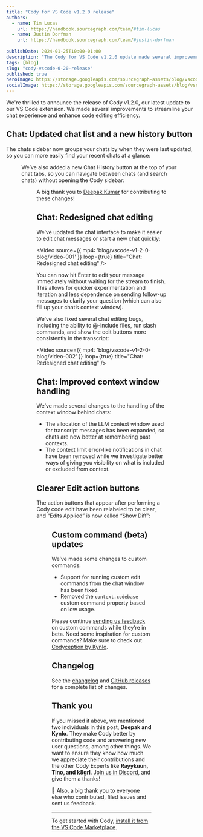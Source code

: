 ```yaml
---
title: "Cody for VS Code v1.2.0 release"
authors:
  - name: Tim Lucas
    url: https://handbook.sourcegraph.com/team/#tim-lucas
  - name: Justin Dorfman
    url: https://handbook.sourcegraph.com/team/#justin-dorfman
  
publishDate: 2024-01-25T10:00-01:00
description: "The Cody for VS Code v1.2.0 update made several improvements to streamline your chat experience and enhance code editing efficiency."
tags: [blog]
slug: "cody-vscode-0-20-release"
published: true
heroImage: https://storage.googleapis.com/sourcegraph-assets/blog/vscode-v1-2-0-blog/cody-vscode-1.2.0-og-image.png
socialImage: https://storage.googleapis.com/sourcegraph-assets/blog/vscode-v1-2-0-blog/cody-vscode-1.2.0-og-image.png
---
```


We're thrilled to announce the release of Cody v1.2.0, our latest update to our VS Code extension. We made several improvements to streamline your chat experience and enhance code editing efficiency. 

## Chat: Updated chat list and a new history button

The chats sidebar now groups your chats by when they were last updated, so you can more easily find your recent chats at a glance:

<Figure
  src="https://storage.googleapis.com/sourcegraph-assets/blog/vscode-v1-2-0-blog/image-001.png"
  alt="Cody v1.2.0: updated chat list and a new history button"
/>

We’ve also added a new Chat History button at the top of your chat tabs, so you can navigate between chats (and search chats) without opening the Cody sidebar:

<Figure
  src="https://storage.googleapis.com/sourcegraph-assets/blog/vscode-v1-2-0-blog/image-002.png"
  alt="Cody v1.2.0: Chat history"
/>

A big thank you to [Deepak Kumar](https://github.com/deepak2431) for contributing to these changes!

## Chat: Redesigned chat editing

We’ve updated the chat interface to make it easier to edit chat messages or start a new chat quickly:

<Video
  source={{
    mp4: 'blog/vscode-v1-2-0-blog/video-001'
  }}
  loop={true}
  title="Chat: Redesigned chat editing"
/>

You can now hit Enter to edit your message immediately without waiting for the stream to finish. This allows for quicker experimentation and iteration and less dependence on sending follow-up messages to clarify your question (which can also fill up your chat’s context window).

We’ve also fixed several chat editing bugs, including the ability to @-include files, run slash commands, and show the edit buttons more consistently in the transcript:

<Video
  source={{
    mp4: 'blog/vscode-v1-2-0-blog/video-002'
  }}
  loop={true}
  title="Chat: Redesigned chat editing"
/>

## Chat: Improved context window handling

We’ve made several changes to the handling of the context window behind chats:

* The allocation of the LLM context window used for transcript messages has been expanded, so chats are now better at remembering past contexts.
* The context limit error-like notifications in chat have been removed while we investigate better ways of giving you visibility on what is included or excluded from context.


## Clearer Edit action buttons

The action buttons that appear after performing a Cody code edit have been relabeled to be clear, and “Edits Applied” is now called “Show Diff”:


<Figure
  src="https://storage.googleapis.com/sourcegraph-assets/blog/vscode-v1-2-0-blog/image-003.png"
  alt="Cody v1.2.0: Clearer Edit action buttons"
/>


## Custom command (beta) updates

We’ve made some changes to custom commands:

* Support for running custom edit commands from the chat window has been fixed.
* Removed the `context.codebase` custom command property based on low usage.

Please continue [sending us feedback](https://github.com/sourcegraph/cody/issues/new?assignees=&labels=clients%2Fvscode%2Cfeedback&projects=sourcegraph%2F387&template=feedback.yml&title=feedback%3A+) on custom commands while they’re in beta. Need some inspiration for custom commands? Make sure to check out [Codyception by Kynlo](https://cody.kynlo.co.uk/).


## Changelog

See the [changelog](https://github.com/sourcegraph/cody/releases/tag/vscode-v1.2.0) and [GitHub releases](https://github.com/sourcegraph/cody/releases) for a complete list of changes.


## Thank you

If you missed it above, we mentioned two individuals in this post, **Deepak and Kynlo**. They make Cody better by contributing code and answering new user questions, ​​among other things. We want to ensure they know how much we appreciate their contributions and the other Cody Experts like **Rayykuun, Tino, and k8grl**. [Join us in Discord](https://discord.com/servers/sourcegraph-969688426372825169), and give them a thanks!

💖 Also, a big thank you to everyone else who contributed, filed issues and sent us feedback. 


<hr style={{marginTop:"2rem",marginBottom:"2rem"}} />

To get started with Cody, [install it from the VS Code Marketplace](https://marketplace.visualstudio.com/items?itemName=sourcegraph.cody-ai).
